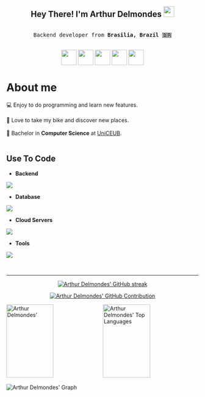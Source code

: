 <!-- Intro  -->
<h2 align="center">
  Hey There! I'm Arthur Delmondes
  <img src="https://media.giphy.com/media/hvRJCLFzcasrR4ia7z/giphy.gif" width="28">
</h2>

<p align="center"> 
  <samp>
    <br>
    Backend developer from <b>Brasilia, Brazil 🇧🇷</b>
    <br>
    <br>
  </samp>
</p>

<p align="center">
  <a href="https://www.linkedin.com/in/arthur-delmondes" target="blank"><img src="https://go-skill-icons.vercel.app/api/icons?i=linkedin" height=40 withd=40 /></a>
  <a href="https://github.com/atr321" target="blank"><img src="https://go-skill-icons.vercel.app/api/icons?i=github" height=40 withd=40 /></a>
  <a href="mailto:arthur.e.d@hotmail.com" target="blank"><img src="https://go-skill-icons.vercel.app/api/icons?i=gmail" height=40 withd=40 /></a>
  <a href="https://www.instagram.com/arthur_delmondes" target="blank"><img src="https://go-skill-icons.vercel.app/api/icons?i=instagram" height=40 withd=40 /></a>
  <a href="https://www.youtube.com/@rotasdesconhecidas" target="blank"><img src="https://go-skill-icons.vercel.app/api/icons?i=youtube" height=40 withd=40 /></a>

<!-- About Section -->
# About me

💻️ Enjoy to do programming and learn new features.<br/><br/>
🛵 Love to take my bike and discover new places.<br/><br/>
🏫 Bachelor in **Computer Science** at [UniCEUB](https://www.uniceub.br/).<br/><br/>

## Use To Code

- **Backend**

<p align="left">
  <a href="https://github.com/LelouchFR/skill-icons">
    <img src="https://go-skill-icons.vercel.app/api/icons?i=nodejs,nestjs,adonis,golang&perline=8" />
  </a>
</p>

- **Database**

<p align="left">
  <a href="https://github.com/LelouchFR/skill-icons">
    <img src="https://go-skill-icons.vercel.app/api/icons?i=mysql,postgresql,mongodb" />
  </a>
</p>

- **Cloud Servers**

<p align="left">
  <a href="https://github.com/LelouchFR/skill-icons">
    <img src="https://go-skill-icons.vercel.app/api/icons?i=aws" />
  </a>
</p>

- **Tools**

<p align="left">
  <a href="https://github.com/LelouchFR/skill-icons">
    <img src="https://go-skill-icons.vercel.app/api/icons?i=docker,githubactions,insomnia,swagger,postman,linux,sentry,git,github,gitlab&perline=5" />
  </a>
</p>

<br/>

<hr/>

<p align="center">
  <a href="https://github.com/atr321">
    <img src="https://github-readme-streak-stats.herokuapp.com/?user=atr321&theme=radical&border=7F3FBF&background=0D1117" alt="Arthur Delmondes'  GitHub streak"/>
  </a>
</p>

<p align="center">
  <a href="https://github.com/atr321">
    <img src="https://github-profile-summary-cards.vercel.app/api/cards/profile-details?username=atr321&theme=radical" alt="Arthur Delmondes' GitHub Contribution"/>
  </a>
</p>

<a> 
    <a href="https://github.com/atr321"><img alt="Arthur Delmondes'" src="https://denvercoder1-github-readme-stats.vercel.app/api?username=atr321&show_icons=true&count_private=true&theme=react&border_color=7F3FBF&bg_color=0D1117&title_color=F85D7F&icon_color=F8D866" height="192px" width="49.5%"/></a>
  <a href="https://github.com/atr321"><img alt="Arthur Delmondes' Top Languages" src="https://denvercoder1-github-readme-stats.vercel.app/api/top-langs/?username=atr321&langs_count=8&layout=compact&theme=react&border_color=7F3FBF&bg_color=0D1117&title_color=F85D7F&icon_color=F8D866" height="192px" width="49.5%"/></a>
  <br/>
</a>


![Arthur Delmondes' Graph](https://github-readme-activity-graph.vercel.app/graph?username=atr321&custom_title=Arthur%20Delmondes'%20GitHub%20Activity%20Graph&bg_color=0D1117&color=7F3FBF&line=7F3FBF&point=7F3FBF&area_color=FFFFFF&title_color=FFFFFF&area=true)
